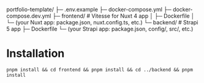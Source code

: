 portfolio-template/
├─ .env.example
├─ docker-compose.yml
├─ docker-compose.dev.yml
├─ frontend/              # Vitesse for Nuxt 4 app
│  ├─ Dockerfile
│  └─ (your Nuxt app: package.json, nuxt.config.ts, etc.)
└─ backend/               # Strapi 5 app
   ├─ Dockerfile
   └─ (your Strapi app: package.json, config/, src/, etc.)

# Installation
```
pnpm install && cd frontend && pnpm install && cd ../backend && pnpm install
```


